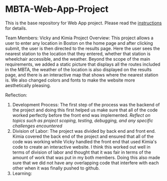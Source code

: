 # MBTA-Web-App-Project

This is the base repository for Web App project. Please read the [instructions](instructions.md) for details.

Team Members: Vicky and Kimia
Project Overview:
This project allows a user to enter any location in Boston on the home page and after clicking submit, the user is then directed to the results page. Here the user sees the nearest station to the location that they entered, whether that station is wheelchair accessible, and the weather. Beyond the scope of the main requirements, we added a static picture that displays all the routes included in the MBTA, the weather of the location is also displayed on the results page, and there is an interactive map that shows where the nearest station is. We also changed colors and fonts to make the website more aesthetically pleasing.

Reflection:
1. Development Process:
The first step of the process was the backend of the project and doing this first helped us make sure that all of the code worked perfectly before the front end was implemented.
*Reflect on topics such as project scoping, testing, debugging, and any specific challenges encountered*
3. Division of Labor:
The project was divided by back end and front end. Kimia covered the back end of the project and ensured that all of the code was working while Vicky handled the front end that used Kimia's code to create an interactive website. I think this worked out well in terms of division of labor and thought that it was fair in terms of the amount of work that was put in my both members. Doing this also made sure that we did not have any overlapping code that interfere with each other when it was finally pushed to github.
5. Learning:
